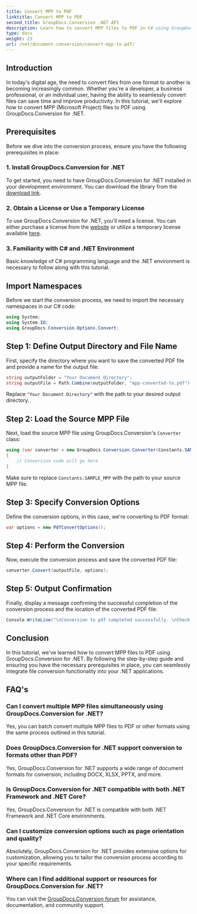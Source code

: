 ```yaml
---
title: Convert MPP to PDF
linktitle: Convert MPP to PDF
second_title: GroupDocs.Conversion .NET API
description: Learn how to convert MPP files to PDF in C# using GroupDocs.Conversion for .NET. Follow this step-by-step tutorial for integration into your .NET applications.
type: docs
weight: 23
url: /net/document-conversion/convert-mpp-to-pdf/
---
```

## Introduction
In today's digital age, the need to convert files from one format to another is becoming increasingly common. Whether you're a developer, a business professional, or an individual user, having the ability to seamlessly convert files can save time and improve productivity. In this tutorial, we'll explore how to convert MPP (Microsoft Project) files to PDF using GroupDocs.Conversion for .NET.
## Prerequisites
Before we dive into the conversion process, ensure you have the following prerequisites in place:
### 1. Install GroupDocs.Conversion for .NET
To get started, you need to have GroupDocs.Conversion for .NET installed in your development environment. You can download the library from the [download link](https://releases.groupdocs.com/conversion/net/).
### 2. Obtain a License or Use a Temporary License
To use GroupDocs.Conversion for .NET, you'll need a license. You can either purchase a license from the [website](https://purchase.groupdocs.com/buy) or utilize a temporary license available [here](https://purchase.groupdocs.com/temporary-license/).
### 3. Familiarity with C# and .NET Environment
Basic knowledge of C# programming language and the .NET environment is necessary to follow along with this tutorial.

## Import Namespaces
Before we start the conversion process, we need to import the necessary namespaces in our C# code:
```csharp
using System;
using System.IO;
using GroupDocs.Conversion.Options.Convert;
```
## Step 1: Define Output Directory and File Name
First, specify the directory where you want to save the converted PDF file and provide a name for the output file:
```csharp
string outputFolder = "Your Document Directory";
string outputFile = Path.Combine(outputFolder, "mpp-converted-to.pdf");
```
Replace `"Your Document Directory"` with the path to your desired output directory.
## Step 2: Load the Source MPP File
Next, load the source MPP file using GroupDocs.Conversion's `Converter` class:
```csharp
using (var converter = new GroupDocs.Conversion.Converter(Constants.SAMPLE_MPP))
{
    // Conversion code will go here
}
```
Make sure to replace `Constants.SAMPLE_MPP` with the path to your source MPP file.
## Step 3: Specify Conversion Options
Define the conversion options, in this case, we're converting to PDF format:
```csharp
var options = new PdfConvertOptions();
```
## Step 4: Perform the Conversion
Now, execute the conversion process and save the converted PDF file:
```csharp
converter.Convert(outputFile, options);
```
## Step 5: Output Confirmation
Finally, display a message confirming the successful completion of the conversion process and the location of the converted PDF file:
```csharp
Console.WriteLine("\nConversion to pdf completed successfully. \nCheck output in {0}", outputFolder);
```

## Conclusion
In this tutorial, we've learned how to convert MPP files to PDF using GroupDocs.Conversion for .NET. By following the step-by-step guide and ensuring you have the necessary prerequisites in place, you can seamlessly integrate file conversion functionality into your .NET applications.
## FAQ's
### Can I convert multiple MPP files simultaneously using GroupDocs.Conversion for .NET?
Yes, you can batch convert multiple MPP files to PDF or other formats using the same process outlined in this tutorial.
### Does GroupDocs.Conversion for .NET support conversion to formats other than PDF?
Yes, GroupDocs.Conversion for .NET supports a wide range of document formats for conversion, including DOCX, XLSX, PPTX, and more.
### Is GroupDocs.Conversion for .NET compatible with both .NET Framework and .NET Core?
Yes, GroupDocs.Conversion for .NET is compatible with both .NET Framework and .NET Core environments.
### Can I customize conversion options such as page orientation and quality?
Absolutely, GroupDocs.Conversion for .NET provides extensive options for customization, allowing you to tailor the conversion process according to your specific requirements.
### Where can I find additional support or resources for GroupDocs.Conversion for .NET?
You can visit the [GroupDocs.Conversion forum](https://forum.groupdocs.com/c/conversion/11) for assistance, documentation, and community support.
